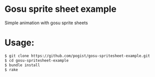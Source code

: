 # Gosu sprite sheet example
Simple animation with gosu sprite sheets

# Usage: 
```sh
$ git clone https://github.com/pogist/gosu-spritesheet-example.git
$ cd gosu-spritesheet-example
$ bundle install
$ rake
```
